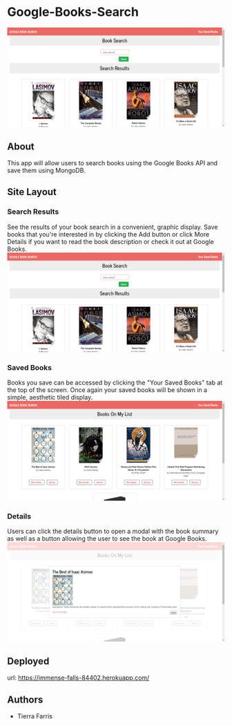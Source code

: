 # Google-Books-Search
 ![Landing Page](./client/public/readme/search.png)
## About
This app will allow users to search books using the Google Books API and save them using MongoDB.
## Site Layout
### Search Results
See the results of your book search in a convenient, graphic display.  Save books that you're interested in by clicking the Add button or click More Details if you want to read the book description or check it out at Google Books.
![Search Results](./client/public/readme/search.png)

### Saved Books
 Books you save can be accessed by clicking the "Your Saved Books" tab at the top of the screen.  Once again your saved books will be shown in a simple, aesthetic tiled display.
![Profile Page](./client/public/readme/saved.png)

### Details
Users can click the details button to open a modal with the book summary as well as a button allowing the user to see the book at Google Books.
![Profile Page](./client/public/readme/details.png)

## Deployed
url: https://immense-falls-84402.herokuapp.com/

## Authors
* Tierra Farris


